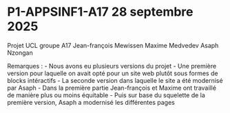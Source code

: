 # P1-APPSINF1-A17   28 septembre 2025

Projet UCL groupe A17
    Jean-françois Mewissen
    Maxime Medvedev
    Asaph Nzongan

Remarques : 
    - Nous avons eu plusieurs versions du projet 
    - Une première version pour laquelle on avait opté pour un site web plutôt sous formes de blocks intéractifs
    - La seconde version dans laquelle le site a été modernisé par Asaph 
    - Dans la première partie Jean-françois et Maxime ont travaillé de manière plus ou moins équitable
    - Puis sur base du squelette de la première version, Asaph a modernisé les différentes pages




